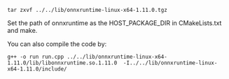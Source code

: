 
```shell
tar zxvf ../../lib/onnxruntime-linux-x64-1.11.0.tgz
```
Set the path of onnxruntime as the HOST_PACKAGE_DIR in CMakeLists.txt and make.

You can also compile the code by:
```shell
g++ -o run run.cpp ../../lib/onnxruntime-linux-x64-1.11.0/lib/libonnxruntime.so.1.11.0  -I../../lib/onnxruntime-linux-x64-1.11.0/include/
```
